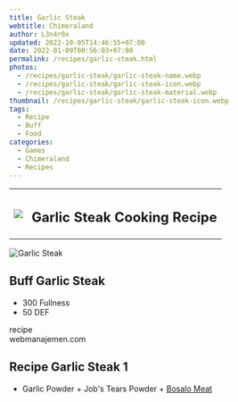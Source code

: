 ```yaml
---
title: Garlic Steak
webtitle: Chimeraland
author: L3n4r0x
updated: 2022-10-05T14:46:55+07:00
date: 2022-01-09T00:56:03+07:00
permalink: /recipes/garlic-steak.html
photos:
  - /recipes/garlic-steak/garlic-steak-name.webp
  - /recipes/garlic-steak/garlic-steak-icon.webp
  - /recipes/garlic-steak/garlic-steak-material.webp
thumbnail: /recipes/garlic-steak/garlic-steak-icon.webp
tags:
  - Recipe
  - Buff
  - Food
categories:
  - Games
  - Chimeraland
  - Recipes
---
```


<section id="bootstrap-wrapper"><link rel="stylesheet" href="https://cdn.statically.io/gh/dimaslanjaka/Web-Manajemen/40ac3225/css/bootstrap-4.5-wrapper.css"/><div class="row mb-2"><div class="col-md-12 mb-2"><table class="table" id="post-info"><tbody><tr><td><img class="d-inline-block me-2" src="/chimeraland/recipes/garlic-steak/garlic-steak-icon.webp" width="auto" height="auto"/></td><td><h1 class="fs-5">Garlic Steak Cooking Recipe</h1></td></tr></tbody></table></div></div><div class="card mb-2"><div class="row g-0"><div class="col-sm-4 position-relative mb-2"><img src="/chimeraland/recipes/garlic-steak/garlic-steak-material.webp" class="card-img fit-cover w-100 h-100" alt="Garlic Steak" data-fancybox="true"/></div><div class="col-sm-8 mb-2"><div class="card-body"><h2 class="card-title fs-5">Buff Garlic Steak</h2><div class="card-text"><ul><li>300 Fullness</li><li>50 DEF</li></ul></div><span class="badge rounded-pill bg-dark">recipe</span></div><div class="card-footer text-end text-muted">webmanajemen.com</div></div></div></div><div class="row mb-2"><div class="col-12 col-lg-6 recipe-item mb-2"><div class="card"><div class="card-body"><h2 class="card-title fs-5">Recipe Garlic Steak 1</h2><div class="card-text"><ul><li>Garlic Powder<span> + </span>Job&#x27;s Tears Powder<span> + </span><a class="text-decoration-none" href="/chimeraland/materials/bosalo-meat.html">Bosalo Meat</a></li></ul></div></div></div></div></div></section>